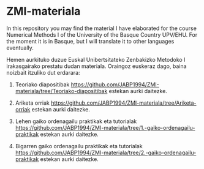 # ZMI-materiala
In this repository you may find the material I have elaborated for the course Numerical Methods I of the University of the Basque Country UPV/EHU. For the moment it is in Basque, but I will translate it to other languages eventually.

Hemen aurkituko duzue Euskal Unibertsitateko Zenbakizko Metodoko I irakasgairako prestatu dudan materiala. Oraingoz euskeraz dago, baina noizbait itzuliko dut erdarara:

1. Teoriako diapositibak https://github.com/JABP1994/ZMI-materiala/tree/Teoriako-diapositibak estekan aurki daitezke.

2. Ariketa orriak https://github.com/JABP1994/ZMI-materiala/tree/Ariketa-orriak estekan aurki daitezke.

3. Lehen gaiko ordenagailu praktikak eta tutorialak https://github.com/JABP1994/ZMI-materiala/tree/1.-gaiko-ordenagailu-praktikak estekan aurki daitezke.

4. Bigarren gaiko ordenagailu praktikak eta tutorialak https://github.com/JABP1994/ZMI-materiala/tree/2.-gaiko-ordenagailu-praktikak estekan aurki daitezke.
